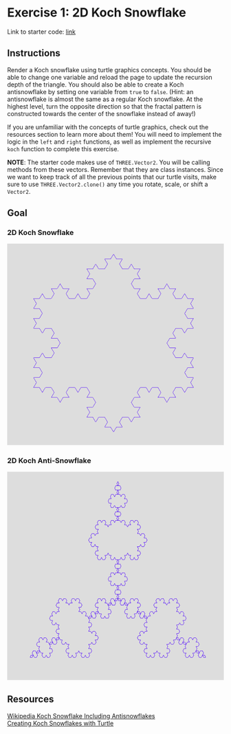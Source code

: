 # Exercise 1: 2D Koch Snowflake

Link to starter code:
[link](https://github.com/hsharriman/3dprogramming-fractals/blob/main/exercises/ex1/koch.html)

## Instructions

Render a Koch snowflake using turtle graphics concepts. You should be able to
change one variable and reload the page to update the recursion depth of the
triangle. You should also be able to create a Koch antisnowflake by setting one
variable from `true` to `false`. (Hint: an antisnowflake is almost the same as a
regular Koch snowflake. At the highest level, turn the opposite direction so
that the fractal pattern is constructed towards the center of the snowflake
instead of away!)

If you are unfamiliar with the concepts of turtle graphics, check out the
resources section to learn more about them! You will need to implement the logic
in the `left` and `right` functions, as well as implement the recursive `koch`
function to complete this exercise.

**NOTE**: The starter code makes use of `THREE.Vector2`. You will be calling
methods from these vectors. Remember that they are class instances. Since we
want to keep track of all the previous points that our turtle visits, make sure
to use `THREE.Vector2.clone()` any time you rotate, scale, or shift a `Vector2`.

## Goal

### 2D Koch Snowflake

![2D Koch Snowflake](img/koch.png)

### 2D Koch Anti-Snowflake

![2D AntiSnowflake](img/antikoch.png)

## Resources

[Wikipedia Koch Snowflake Including Antisnowflakes](https://en.wikipedia.org/wiki/Koch_snowflake)  
[Creating Koch Snowflakes with Turtle](https://benedictxneo.medium.com/koch-snowflake-using-python-turtle-5b9ff5f42572)
